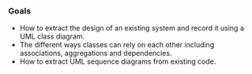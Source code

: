 ### Goals

-   How to extract the design of an existing system and record it using a UML class diagram.
-   The different ways classes can rely on each other including associations, aggregations and dependencies.
-   How to extract UML sequence diagrams from existing code.
